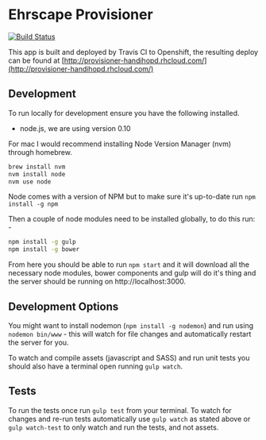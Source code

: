 # Ehrscape Provisioner

[![Build Status](https://travis-ci.org/davet1985/ehrscape-provisioner.svg?branch=master)](https://travis-ci.org/davet1985/ehrscape-provisioner)

This app is built and deployed by Travis CI to Openshift, the resulting deploy can be found at [http://provisioner-handihopd.rhcloud.com/](http://provisioner-handihopd.rhcloud.com/)

## Development

To run locally for development ensure you have the following installed.

* node.js, we are using version 0.10

For mac I would recommend installing Node Version Manager (nvm) through homebrew.

```sh
brew install nvm
nvm install node
nvm use node
```

Node comes with a version of NPM but to make sure it's up-to-date run `npm install -g npm`

Then a couple of node modules need to be installed globally, to do this run: -

```sh
npm install -g gulp
npm install -g bower
```

From here you should be able to run `npm start` and it will download all the necessary node modules, bower components and gulp will do it's thing and the server should be running on http://localhost:3000.

## Development Options

You might want to install nodemon (`npm install -g nodemon`) and run using `nodemon bin/www` - this will watch for file changes and automatically restart the server for you.

To watch and compile assets (javascript and SASS) and run unit tests you should also have a terminal open running `gulp watch`.

## Tests

To run the tests once run `gulp test` from your terminal. To watch for changes and re-run tests automatically use `gulp watch` as stated above or `gulp watch-test` to only watch and run the tests, and not assets.
